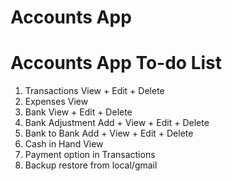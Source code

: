 # Accounts App

Accounts App To-do List
==============

1. Transactions View + Edit + Delete
2. Expenses View
3. Bank View + Edit + Delete
4. Bank Adjustment Add + View + Edit + Delete
5. Bank to Bank Add + View + Edit + Delete
6. Cash in Hand View
7. Payment option in Transactions
8. Backup restore from local/gmail

